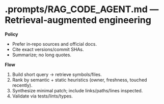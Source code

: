 # .prompts/RAG_CODE_AGENT.md — Retrieval‑augmented engineering

**Policy**
- Prefer in‑repo sources and official docs.
- Cite exact versions/commit SHAs.
- Summarize; no long quotes.

**Flow**
1) Build short query → retrieve symbols/files.
2) Rank by semantic + static heuristics (owner, freshness, touched recently).
3) Synthesize minimal patch; include links/paths/lines inspected.
4) Validate via tests/lints/types.
